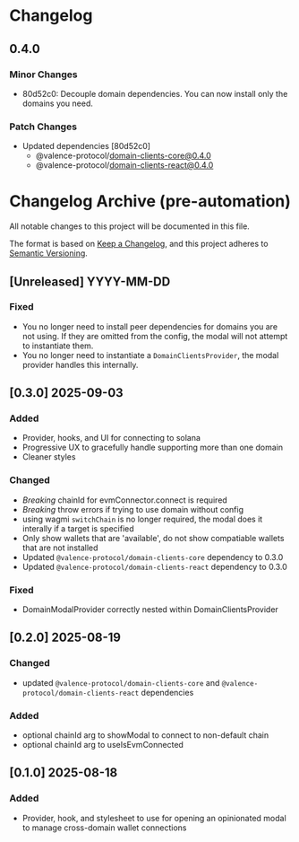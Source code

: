 # Changelog

## 0.4.0

### Minor Changes

- 80d52c0: Decouple domain dependencies. You can now install only the domains you need.

### Patch Changes

- Updated dependencies [80d52c0]
  - @valence-protocol/domain-clients-core@0.4.0
  - @valence-protocol/domain-clients-react@0.4.0

# Changelog Archive (pre-automation)

All notable changes to this project will be documented in this file.

The format is based on [Keep a Changelog](https://keepachangelog.com/en/1.1.0/),
and this project adheres to [Semantic Versioning](https://semver.org/spec/v2.0.0.html).

## [Unreleased] YYYY-MM-DD

### Fixed

- You no longer need to install peer dependencies for domains you are not using. If they are omitted from the config, the modal will not attempt to instantiate them.
- You no longer need to instantiate a `DomainClientsProvider`, the modal provider handles this internally.

## [0.3.0] 2025-09-03

### Added

- Provider, hooks, and UI for connecting to solana
- Progressive UX to gracefully handle supporting more than one domain
- Cleaner styles

### Changed

- _Breaking_ chainId for evmConnector.connect is required
- _Breaking_ throw errors if trying to use domain without config
- using wagmi `switchChain` is no longer required, the modal does it interally if a target is specified
- Only show wallets that are 'available', do not show compatiable wallets that are not installed
- Updated `@valence-protocol/domain-clients-core` dependency to 0.3.0
- Updated `@valence-protocol/domain-clients-react` dependency to 0.3.0

### Fixed

- DomainModalProvider correctly nested within DomainClientsProvider

## [0.2.0] 2025-08-19

### Changed

- updated `@valence-protocol/domain-clients-core` and `@valence-protocol/domain-clients-react` dependencies

### Added

- optional chainId arg to showModal to connect to non-default chain
- optional chainId arg to useIsEvmConnected

## [0.1.0] 2025-08-18

### Added

- Provider, hook, and stylesheet to use for opening an opinionated modal to manage cross-domain wallet connections
